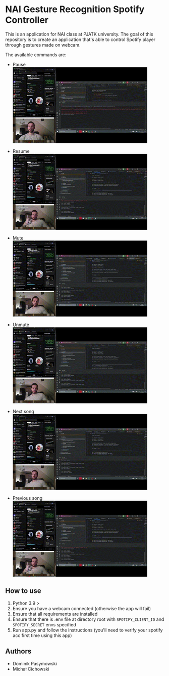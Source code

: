 # NAI Gesture Recognition Spotify Controller

This is an application for NAI class at PJATK university. 
The goal of this repository is to create an application that's able to control Spotify player through gestures made on webcam. 

The available commands are: 
- Pause<br/>![pause](gif/pause.gif)

- Resume<br/>![resume](gif/resume.gif)

- Mute <br/>![mute](gif/mute.gif)

- Unmute <br/>![unmute](gif/unmute.gif)

- Next song <br/>![next_song](gif/next.gif)

- Previous song <br/>![previous_song](gif/resume.gif)


## How to use

1. Python 3.9 > 
2. Ensure you have a webcam connected (otherwise the app will fail)
3. Ensure that all requirements are installed
4. Ensure that there is .env file at directory root with `SPOTIFY_CLIENT_ID` and `SPOTIFY_SECRET` envs specified
5. Run app.py and follow the instructions (you'll need to verify your spotify acc first time using this app) 

## Authors

- Dominik Pasymowski
- Michał Cichowski
  
